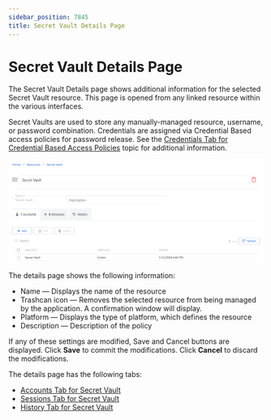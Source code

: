 ```yaml
---
sidebar_position: 7845
title: Secret Vault Details Page
---
```


# Secret Vault Details Page

The Secret Vault Details page shows additional information for the selected Secret Vault resource. This page is opened from any linked resource within the various interfaces.

Secret Vaults are used to store any manually-managed resource, username, or password combination. Credentials are assigned via Credential Based access policies for password release. See the [Credentials Tab for Credential Based Access Policies](../../Tab/PolicyCredentials/Credentials "Credentials Tab for Credential Based Access Policies") topic for additional information.

![Secrete Vault Details Page](../../../../../../../../../static/images/PrivilegeSecure_4.2/Content/Resources/Images/PrivilegeSecure/AccessManagement/Admin/Policy/Resources/SeretVaultDetailsPage.png "Secrete Vault Details Page")

The details page shows the following information:

* Name — Displays the name of the resource
* Trashcan icon — Removes the selected resource from being managed by the application. A confirmation window will display.
* Platform — Displays the type of platform, which defines the resource
* Description — Description of the policy

If any of these settings are modified, Save and Cancel buttons are displayed. Click **Save** to commit the modifications. Click **Cancel** to discard the modifications.

The details page has the following tabs:

* [Accounts Tab for Secret Vault](../../Tab/Resources/AccountsSecretVault "Accounts Tab for Secret Vault")
* [Sessions Tab for Secret Vault](../../Tab/Resources/SessionsSecretVault "Sessions Tab for Secret Vault")
* [History Tab for Secret Vault](../../Tab/Resources/HistorySecretVault "History Tab for Secret Vault")